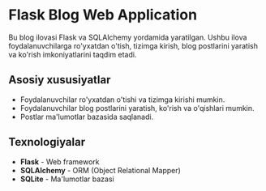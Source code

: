 # Flask Blog Web Application

Bu blog ilovasi Flask va SQLAlchemy yordamida yaratilgan. Ushbu ilova foydalanuvchilarga ro'yxatdan o'tish, tizimga kirish, blog postlarini yaratish va ko'rish imkoniyatlarini taqdim etadi.

## Asosiy xususiyatlar

- Foydalanuvchilar ro'yxatdan o'tishi va tizimga kirishi mumkin.
- Foydalanuvchilar blog postlarini yaratish, ko'rish va o'qishlari mumkin.
- Postlar ma'lumotlar bazasida saqlanadi.

## Texnologiyalar

- **Flask** - Web framework
- **SQLAlchemy** - ORM (Object Relational Mapper)
- **SQLite** - Ma'lumotlar bazasi


